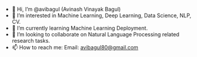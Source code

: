 - 👋 Hi, I’m @avibagul (Avinash Vinayak Bagul)
- 👀 I’m interested in Machine Learning, Deep Learning, Data Science, NLP, CV.
- 🌱 I’m currently learning Machine Learning Deployment.
- 💞️ I’m looking to collaborate on Natural Language Processing related research tasks.
- 📫 How to reach me: Email: avibagul80@gmail.com 

<!---
avibagul/avibagul is a ✨ special ✨ repository because its `README.md` (this file) appears on your GitHub profile.
You can click the Preview link to take a look at your changes.
--->
